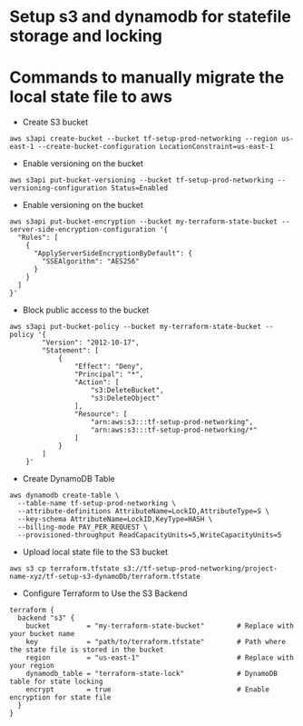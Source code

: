 # Setup s3 and dynamodb for statefile storage and locking

# Commands to manually migrate the local state file to aws

- Create S3 bucket
```
aws s3api create-bucket --bucket tf-setup-prod-networking --region us-east-1 --create-bucket-configuration LocationConstraint=us-east-1
```

- Enable versioning on the bucket
```
aws s3api put-bucket-versioning --bucket tf-setup-prod-networking --versioning-configuration Status=Enabled
```

- Enable versioning on the bucket
```
aws s3api put-bucket-encryption --bucket my-terraform-state-bucket --server-side-encryption-configuration '{
  "Rules": [
    {
      "ApplyServerSideEncryptionByDefault": {
        "SSEAlgorithm": "AES256"
      }
    }
  ]
}'

```

- Block public access to the bucket
```
aws s3api put-bucket-policy --bucket my-terraform-state-bucket --policy '{
        "Version": "2012-10-17",
        "Statement": [
            {
                "Effect": "Deny",
                "Principal": "*",
                "Action": [
                    "s3:DeleteBucket",
                    "s3:DeleteObject"
                ],
                "Resource": [
                    "arn:aws:s3:::tf-setup-prod-networking",
                    "arn:aws:s3:::tf-setup-prod-networking/*"
                ]
            }
        ]
    }'
```

- Create DynamoDB Table
```
aws dynamodb create-table \
  --table-name tf-setup-prod-networking \
  --attribute-definitions AttributeName=LockID,AttributeType=S \
  --key-schema AttributeName=LockID,KeyType=HASH \
  --billing-mode PAY_PER_REQUEST \
  --provisioned-throughput ReadCapacityUnits=5,WriteCapacityUnits=5
```

- Upload local state file to the S3 bucket
```
aws s3 cp terraform.tfstate s3://tf-setup-prod-networking/project-name-xyz/tf-setup-s3-dynamoDb/terraform.tfstate

```

- Configure Terraform to Use the S3 Backend
```
terraform {
  backend "s3" {
    bucket         = "my-terraform-state-bucket"        # Replace with your bucket name
    key            = "path/to/terraform.tfstate"        # Path where the state file is stored in the bucket
    region         = "us-east-1"                        # Replace with your region
    dynamodb_table = "terraform-state-lock"             # DynamoDB table for state locking
    encrypt        = true                               # Enable encryption for state file
  }
}
```
